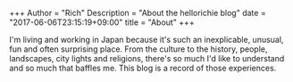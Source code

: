 +++
Author = "Rich"
Description = "About the hellorichie blog"
date = "2017-06-06T23:15:19+09:00"
title = "About"
+++

I'm living and working in Japan because it's such an inexplicable, unusual, fun and often surprising place. From the culture to the history, people, landscapes, city lights and religions, there's so much I'd like to understand and so much that baffles me. This blog is a record of those experiences.
